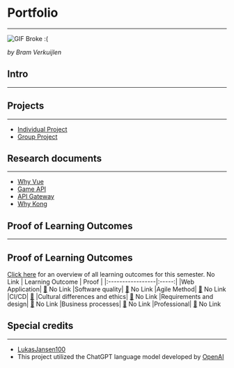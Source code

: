 # Portfolio
***

![GIF Broke :(](https://thumbs.gfycat.com/SevereEvilDeer-max-1mb.gif)

*by Bram Verkuijlen*

## Intro
***


## Projects
***
- [Individual Project](https://github.com/Phantom-works)
- [Group Project](https://github.com/Null-Not-Found)

## Research documents
***
- [Why Vue](https://github.com/BramVerkuijlen/Portfolio-S3/blob/main/Research/Why%20Vue.md)
- [Game API](https://github.com/BramVerkuijlen/Portfolio-S3/blob/main/Research/Game%20API.md)
- [API Gateway](https://github.com/BramVerkuijlen/Portfolio-S3/blob/main/Research/API%20Gateway.md)
- [Why Kong](https://github.com/BramVerkuijlen/Portfolio-S3/blob/main/Research/Why%20Kong.md)

## Proof of Learning Outcomes
***
## Proof of Learning Outcomes
[Click here]() for an overview of all learning outcomes for this semester. No Link
| Learning Outcome | Proof |
|:-----------------|:-----:|
|Web Application| [🔗]() No Link
|Software quality| [🔗]() No Link
|Agile Method| [🔗]() No Link
|CI/CD| [🔗](https://github.com/BramVerkuijlen/Portfolio-S3/blob/main/ProofLearningOutcomes/CI-CD.md)
|Cultural differences and ethics| [🔗]() No Link
|Requirements and design| [🔗]() No Link
|Business processes| [🔗]() No Link
|Professional| [🔗]() No Link

## Special credits
***
- [LukasJansen100](https://github.com/LukasJansen100/Portfolio-S3)
- This project utilized the ChatGPT language model developed by [OpenAI](https://openai.com/)



